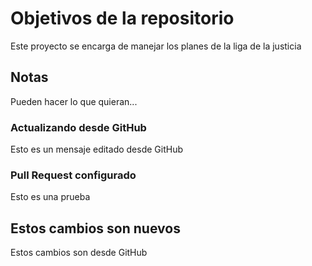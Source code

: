 # Objetivos de la repositorio

Este proyecto se encarga de manejar los planes de la liga de la justicia


## Notas
Pueden hacer lo que quieran...

### Actualizando desde GitHub
Esto es un mensaje editado desde GitHub

### Pull Request configurado
Esto es una prueba

## Estos cambios son nuevos

Estos cambios son desde GitHub
